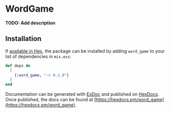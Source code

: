 # WordGame

**TODO: Add description**

## Installation

If [available in Hex](https://hex.pm/docs/publish), the package can be installed
by adding `word_game` to your list of dependencies in `mix.exs`:

```elixir
def deps do
  [
    {:word_game, "~> 0.1.0"}
  ]
end
```

Documentation can be generated with [ExDoc](https://github.com/elixir-lang/ex_doc)
and published on [HexDocs](https://hexdocs.pm). Once published, the docs can
be found at [https://hexdocs.pm/word_game](https://hexdocs.pm/word_game).

